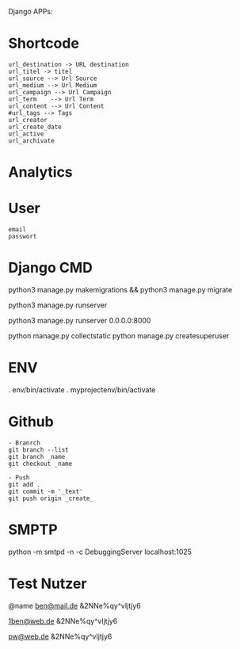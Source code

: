 Django APPs:

# Shortcode
    url_destination -> URL destination
    url_titel -> titel
    url_source --> Url Source
    url_medium --> Url Medium
    url_campaign --> Url Campaign
    url_term    --> Url Term
    url_content --> Url Content
    #url_tags --> Tags
    url_creator 
    url_create_date
    url_active
    url_archivate

# Analytics

# User
    email
    passwort

# Django CMD
python3 manage.py makemigrations && python3 manage.py migrate

python3 manage.py runserver

python3 manage.py runserver 0.0.0.0:8000

python manage.py collectstatic
python manage.py createsuperuser

# ENV
. env/bin/activate
. myprojectenv/bin/activate

# Github

    - Branrch
    git branch --list
    git branch _name
    git checkout _name

    - Push
    git add .
    git commit -m '_text'
    git push origin _create_

# SMPTP

python -m smtpd -n -c DebuggingServer localhost:1025

# Test Nutzer
@name
ben@mail.de
&2NNe%qy^vIjtjy6

1ben@web.de
&2NNe%qy^vIjtjy6

pw@web.de
&2NNe%qy^vIjtjy6
